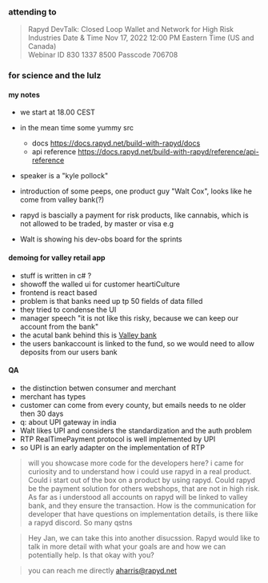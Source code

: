 ### attending to

>Rapyd DevTalk: Closed Loop Wallet and Network for High Risk Industries
Date & Time	Nov 17, 2022 12:00 PM Eastern Time (US and Canada)	
Webinar ID	830 1337 8500
Passcode	706708

### for science and the lulz

#### my notes

* we start at 18.00 CEST
* in the mean time some yummy src
  * docs https://docs.rapyd.net/build-with-rapyd/docs
  * api reference https://docs.rapyd.net/build-with-rapyd/reference/api-reference

* speaker is a "kyle pollock"
* introduction of some peeps, one product guy "Walt Cox", looks like he come from valley bank(?)
* rapyd is bascially a payment for risk products, like cannabis, which is not allowed to be traded, by master or visa e.g
* Walt is showing his dev-obs board for the sprints 

#### demoing for valley retail app

* stuff is written in c# ?
* showoff the walled ui for customer heartiCulture
* frontend is react based
* problem is that banks need up tp 50 fields of data filled
* they tried to condense the UI
* manager speech "it is not like this risky, because we can keep our account from the bank"
* the acutal bank behind this is [Valley bank](https://www.valley.com/)
* the users bankaccount is linked to the fund, so we would need to allow deposits from our users bank


#### QA
* the distinction betwen consumer and merchant
* merchant has types 
* customer can come from every county, but emails needs to ne older then 30 days
* q: about UPI gateway in india
* Walt likes UPI and considers the standardization and the auth problem
* RTP RealTimePayment protocol is well implemented by UPI
* so UPI is an early adapter on the implementation of RTP

> will you showcase more code for the developers here? i came for curiosity and to understand how i could use rapyd in a real product. Could i start out of the box on a product by using rapyd. Could rapyd be the payment solution for others webshops, that are not in high risk. As far as i understood all accounts on rapyd will be linked to valley bank, and they ensure the transaction. How is the communication for developer that have questions on implementation details, is there liike a rapyd discord. So many qstns

>Hey Jan, we can take this into another disucssion. Rapyd would like to talk in more detail with what your goals are and how we can potentially help. Is that okay with you?

>you can reach me directly aharris@rapyd.net




